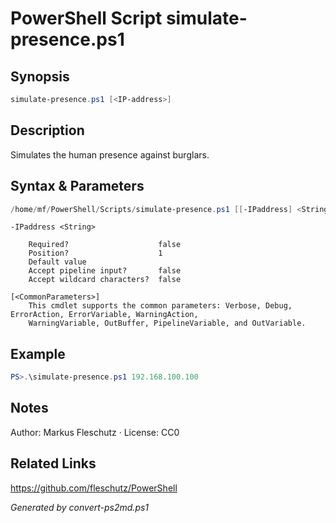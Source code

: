 # PowerShell Script simulate-presence.ps1

## Synopsis
```powershell
simulate-presence.ps1 [<IP-address>]
```

## Description
Simulates the human presence against burglars.

## Syntax & Parameters
```powershell
/home/mf/PowerShell/Scripts/simulate-presence.ps1 [[-IPaddress] <String>] [<CommonParameters>]
```

```
-IPaddress <String>
    
    Required?                    false
    Position?                    1
    Default value                
    Accept pipeline input?       false
    Accept wildcard characters?  false
```

```
[<CommonParameters>]
    This cmdlet supports the common parameters: Verbose, Debug, ErrorAction, ErrorVariable, WarningAction, 
    WarningVariable, OutBuffer, PipelineVariable, and OutVariable.
```

## Example
```powershell
PS>.\simulate-presence.ps1 192.168.100.100
```


## Notes
Author: Markus Fleschutz · License: CC0

## Related Links
https://github.com/fleschutz/PowerShell

*Generated by convert-ps2md.ps1*
